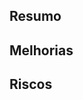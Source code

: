 ## Resumo

## Melhorias

## Riscos

<!-- Para ajudar na organização deste processo, solicitamos que você escolha uma das seguintes labels ao criar a issue. Por favor, selecione a label mais apropriada para categorizar a  issue. Isso  ajudará a coordenar e priorizar as tarefas de maneira eficiente:
- acervoredalint
- diariosbr
- doc
- fulltext
- govlatinamerica
- hemerotecapeb
- irjournalsbr
- mercodocs
- newscloud
- treinamento
- tweepina

/assign @ (Defina pra quem vai tarefa)

/label ~"Insira a label aqui"
 
/due YYYY-MM-DD (Defina a data de vencimento.) -->
